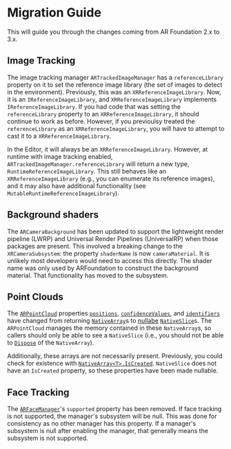 # Migration Guide

This will guide you through the changes coming from AR Foundation 2.x to 3.x.

## Image Tracking

The image tracking manager `ARTrackedImageManager` has a `referenceLibrary` property on it to set the reference image library (the set of images to detect in the environment). Previously, this was an `XRReferenceImageLibrary`. Now, it is an `IReferenceImageLibrary`, and `XRReferenceImageLibrary` implements `IReferenceImageLibrary`. If you had code that was setting the `referenceLibrary` property to an `XRReferenceImageLibrary`, it should continue to work as before. However, if you previoulsy treated the `referenceLibrary` as an `XRReferenceImageLibrary`, you will have to attempt to cast it to a `XRReferenceImageLibrary`.

In the Editor, it will always be an `XRReferenceImageLibrary`. However, at runtime with image tracking enabled, `ARTrackedImageManager.referenceLibrary` will return a new type, `RuntimeReferenceImageLibrary`. This still behaves like an `XRReferenceImageLibrary` (e.g., you can enumerate its reference images), and it may also have additional functionality (see `MutableRuntimeReferenceImageLibrary`).

## Background shaders

The `ARCameraBackground` has been updated to support the lightweight render pipeline (LWRP) and Universal Render Pipelines (UniversalRP) when those packages are present. This involved a breaking change to the `XRCameraSubsystem`: the property `shaderName` is now `cameraMaterial`. It is unlikely most developers would need to access this directly. The shader name was only used by ARFoundation to construct the background material. That functionality has moved to the subsystem.

## Point Clouds

The [`ARPointCloud`](point-cloud-manager.md) properties
[`positions`](../api/UnityEngine.XR.ARFoundation.ARPointCloud.html#UnityEngine_XR_ARFoundation_ARPointCloud_positions),
[`confidenceValues`](../api/UnityEngine.XR.ARFoundation.ARPointCloud.html#UnityEngine_XR_ARFoundation_ARPointCloud_confidenceValues),
and
[`identifiers`](../api/UnityEngine.XR.ARFoundation.ARPointCloud.html#UnityEngine_XR_ARFoundation_ARPointCloud_identifiers)
have changed from returning [`NativeArray`](https://docs.unity3d.com/ScriptReference/Unity.Collections.NativeArray_1.html)s to [nullabe](https://docs.microsoft.com/en-us/dotnet/csharp/programming-guide/nullable-types/) [`NativeSlice`](https://docs.unity3d.com/ScriptReference/Unity.Collections.NativeSlice_1.html)s. The `ARPointCloud` manages the memory contained in these `NativeArray`s, so callers should only be able to see a `NativeSlice` (i.e., you should not be able to [`Dispose`](https://docs.unity3d.com/ScriptReference/Unity.Collections.NativeArray_1.Dispose.html) of the `NativeArray`).

Additionally, these arrays are not necessarily present. Previously, you could check for existence with [`NativeArray<T>.IsCreated`](https://docs.unity3d.com/ScriptReference/Unity.Collections.NativeArray_1.IsCreated.html). `NativeSlice` does not have an `IsCreated` property, so these properties have been made nullable.

## Face Tracking

The [`ARFaceManager`](face-manager.md)'s `supported` property has been removed. If face tracking is not supported, the manager's subsystem will be null. This was done for consistency as no other manager has this property. If a manager's subsystem is null after enabling the manager, that generally means the subsystem is not supported.
